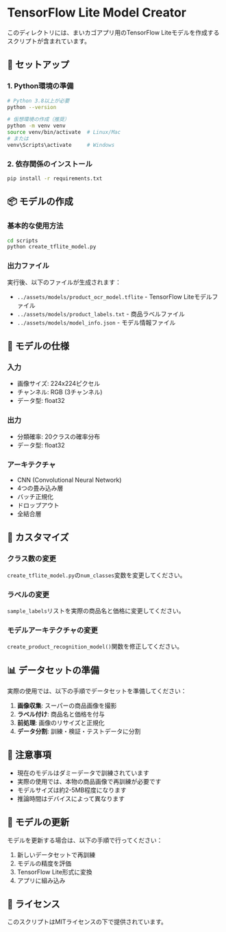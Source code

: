 # TensorFlow Lite Model Creator

このディレクトリには、まいカゴアプリ用のTensorFlow Liteモデルを作成するスクリプトが含まれています。

## 🚀 セットアップ

### 1. Python環境の準備

```bash
# Python 3.8以上が必要
python --version

# 仮想環境の作成（推奨）
python -m venv venv
source venv/bin/activate  # Linux/Mac
# または
venv\Scripts\activate     # Windows
```

### 2. 依存関係のインストール

```bash
pip install -r requirements.txt
```

## 📦 モデルの作成

### 基本的な使用方法

```bash
cd scripts
python create_tflite_model.py
```

### 出力ファイル

実行後、以下のファイルが生成されます：

- `../assets/models/product_ocr_model.tflite` - TensorFlow Liteモデルファイル
- `../assets/models/product_labels.txt` - 商品ラベルファイル
- `../assets/models/model_info.json` - モデル情報ファイル

## 🎯 モデルの仕様

### 入力
- 画像サイズ: 224x224ピクセル
- チャンネル: RGB (3チャンネル)
- データ型: float32

### 出力
- 分類確率: 20クラスの確率分布
- データ型: float32

### アーキテクチャ
- CNN (Convolutional Neural Network)
- 4つの畳み込み層
- バッチ正規化
- ドロップアウト
- 全結合層

## 🔧 カスタマイズ

### クラス数の変更

`create_tflite_model.py`の`num_classes`変数を変更してください。

### ラベルの変更

`sample_labels`リストを実際の商品名と価格に変更してください。

### モデルアーキテクチャの変更

`create_product_recognition_model()`関数を修正してください。

## 📊 データセットの準備

実際の使用では、以下の手順でデータセットを準備してください：

1. **画像収集**: スーパーの商品画像を撮影
2. **ラベル付け**: 商品名と価格を付与
3. **前処理**: 画像のリサイズと正規化
4. **データ分割**: 訓練・検証・テストデータに分割

## 🚨 注意事項

- 現在のモデルはダミーデータで訓練されています
- 実際の使用では、本物の商品画像で再訓練が必要です
- モデルサイズは約2-5MB程度になります
- 推論時間はデバイスによって異なります

## 🔄 モデルの更新

モデルを更新する場合は、以下の手順で行ってください：

1. 新しいデータセットで再訓練
2. モデルの精度を評価
3. TensorFlow Lite形式に変換
4. アプリに組み込み

## 📝 ライセンス

このスクリプトはMITライセンスの下で提供されています。
